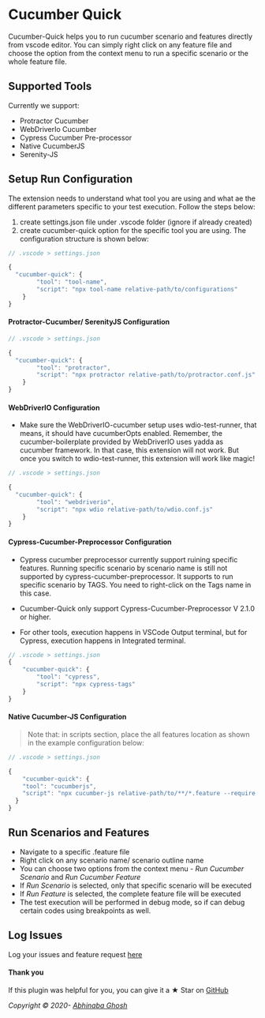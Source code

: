 # Cucumber Quick

Cucumber-Quick helps you to run cucumber scenario and features directly from vscode editor. You can simply right click on any feature file and choose the option from the context menu to run a specific scenario or the whole feature file.

## Supported Tools

Currently we support:

- Protractor Cucumber
- WebDriverIo Cucumber
- Cypress Cucumber Pre-processor
- Native CucumberJS
- Serenity-JS

## Setup Run Configuration

The extension needs to understand what tool you are using and what ae the different parameters specific to your test execution. Follow the steps below:

1. create settings.json file under .vscode folder (ignore if already created)
2. create cucumber-quick option for the specific tool you are using. The configuration structure is shown below:

```ts
// .vscode > settings.json

{
  "cucumber-quick": {
		"tool": "tool-name",
		"script": "npx tool-name relative-path/to/configurations"
	}
}


```

#### Protractor-Cucumber/ SerenityJS Configuration

```ts
// .vscode > settings.json

{
  "cucumber-quick": {
		"tool": "protractor",
		"script": "npx protractor relative-path/to/protractor.conf.js"
	}
}

```

#### WebDriverIO Configuration

- Make sure the WebDriverIO-cucumber setup uses wdio-test-runner, that means, it should have cucumberOpts enabled. Remember, the cucumber-boilerplate provided by WebDriverIO uses yadda as cucumber framework. In that case, this extension will not work. But once you switch to wdio-test-runner, this extension will work like magic!

```ts
// .vscode > settings.json

{
  "cucumber-quick": {
		"tool": "webdriverio",
		"script": "npx wdio relative-path/to/wdio.conf.js"
	}
}

```

#### Cypress-Cucumber-Preprocessor Configuration

- Cypress cucumber preprocessor currently support ruining specific features. Running specific scenario by scenario name is still not supported by cypress-cucumber-preprocessor. It supports to run specific scenario by TAGS. You need to right-click on the Tags name in this case.

- Cucumber-Quick only support Cypress-Cucumber-Preprocessor V 2.1.0 or higher.

- For other tools, execution happens in VSCode Output terminal, but for Cypress, execution happens in Integrated terminal.

```ts
// .vscode > settings.json
{
	"cucumber-quick": {
		"tool": "cypress",
		"script": "npx cypress-tags"
	}
}


```

#### Native Cucumber-JS Configuration

> Note that: in scripts section, place the all features location as shown in the example configuration below:

```ts
// .vscode > settings.json

{
	"cucumber-quick": {
    "tool": "cucumberjs",
    "script": "npx cucumber-js relative-path/to/**/*.feature --require relative-path/to/**/*.js"
  }
}

```

## Run Scenarios and Features

- Navigate to a specific .feature file
- Right click on any scenario name/ scenario outline name
- You can choose two options from the context menu - _Run Cucumber Scenario_ and _Run Cucumber Feature_
- If _Run Scenario_ is selected, only that specific scenario will be executed
- If _Run Feature_ is selected, the complete feature file will be executed
- The test execution will be performed in debug mode, so if can debug certain codes using breakpoints as well.

## Log Issues

Log your issues and feature request [here](https://github.com/abhinaba-ghosh/cucumber-quick/issues)

#### Thank you

If this plugin was helpful for you, you can give it a ★ Star on [GitHub](https://github.com/abhinaba-ghosh/cucumber-quick)

_Copyright &copy; 2020- [Abhinaba Ghosh](https://www.linkedin.com/in/abhinaba-ghosh-9a2ab8a0/)_
